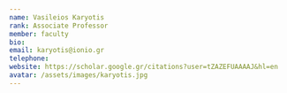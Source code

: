 ```yaml
---
name: Vasileios Karyotis
rank: Associate Professor
member: faculty
bio: 
email: karyotis@ionio.gr
telephone:
website: https://scholar.google.gr/citations?user=tZAZEFUAAAAJ&hl=en
avatar: /assets/images/karyotis.jpg
---
```

